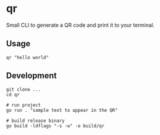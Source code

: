 # qr

Small CLI to generate a QR code and print it to your terminal.

## Usage

```shell
qr "hello world"
```

## Development

```shell
git clone ...
cd qr

# run project
go run . "sample text to appear in the QR"

# build release binary
go build -ldflags "-s -w" -o build/qr
```